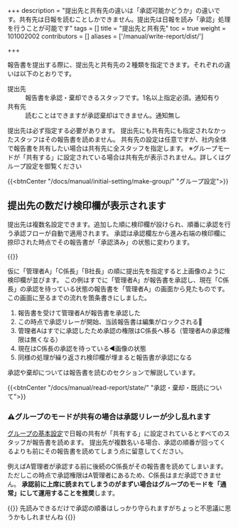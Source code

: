 +++
description = "提出先と共有先の違いは「承認可能かどうか」の違いです。共有先は日報を読むことしかできません。提出先は日報を読み「承認」処理を行うことが可能です"
tags = []
title = "提出先と共有先"
toc = true
weight = 101002002
contributors = []
aliases = ['/manual/write-report/dist/']

+++

報告書を提出する際に、提出先と共有先の２種類を指定できます。それぞれの違いは以下のとおりです。

<dl>
<dt>提出先</dt>
<dd>報告書を承認・棄却できるスタッフです。1名以上指定必須。通知有り</dd>
<dt>共有先</dt>
<dd>読むことはできますが承認棄却はできません。通知無し</dd>
</dl>

提出先は必ず指定する必要があります。
提出先にも共有先にも指定されなかったスタッフはその報告書を読めません。
共有先の設定は任意ですが、社内全体で報告書を共有したい場合は共有先に全スタッフを指定します。
※グループモードが「共有する」に設定されている場合は共有先が表示されません。詳しくはグループ設定を御覧ください

{{<btnCenter "/docs/manual/initial-setting/make-group/" "グループ設定">}}


## 提出先の数だけ検印欄が表示されます

提出先は複数名設定できます。追加した順に検印欄が設けられ、順番に承認を行う承認フローが自動で適用されます。
承認は承認欄左から進み右端の検印欄に捺印された時点でその報告書が「承認済み」の状態に変わります。

{{<appscreen filename="report-progression" title="最初の承認者が承認を押したところ。承認権限が二人目に譲渡され自身は共有先となる。そのため承認後の取り消し操作はできません"  >}}

仮に「管理者A」「C係長」「B社長」の順に提出先を指定すると上画像のように検印欄が並びます。
この例はすでに「管理者A」が報告書を承認し、現在「C係長」の承認を待っている状態の報告書を「管理者A」の画面から見たものです。
この画面に至るまでの流れを箇条書きにしました。

1. 報告書を受けて管理者Aが報告書を承認した
1. この時点で承認リレーが開始、当該報告書は編集がロックされる🔐
1. 管理者Aはすでに承認したため承認の権限はC係長へ移る（管理者Aの承認権限は無くなる）
1. 現在はC係長の承認を待っている◀画像の状態
1. 同様の処理が繰り返され検印欄が埋まると報告書が承認になる

承認や棄却については報告書を読むのセクションで解説しています。

{{<btnCenter "/docs/manual/read-report/state/" "承認・棄却・既読について">}}


### ⚠グループのモードが共有の場合は承認リレーが少し乱れます

[グループの基本設定](/docs/manual/initial-setting/make-group/)で日報の共有が「共有する」に設定されているとすべてのスタッフが報告書を読めます。
提出先が複数名いる場合、承認の順番が回ってくるよりも前にその報告書を読めてしまう点に留意してください。

例えばA管理者が承認する前に後続のC係長がその報告書を読めてしまいます。ただしこの時点で承認権限はA管理者にあるため、C係長はまだ承認できません。
**承認前に上席に読まれてしまうのがまずい場合はグループのモードを「通常」にして運用することを推奨**します。

{{<alice pos="right" icon="guide">}}
先読みできるだけで承認の順番はしっかり守られますがちょっと不思議に思うかもしれませんね
{{</alice>}}

